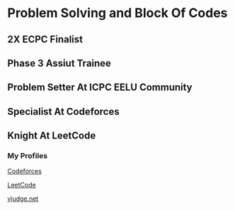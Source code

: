 <h1>Problem Solving and Block Of Codes</h1>
<h2>2X ECPC Finalist</h2>
<h2>Phase 3 Assiut Trainee</h2>
<h2>Problem Setter At ICPC EELU Community</h2>
<h2>Specialist At Codeforces</h2>
<h2>Knight At LeetCode</h2>


<h3>My Profiles</h3>

[Codeforces](https://codeforces.com/profile/Ahmed_Sayed-)

[LeetCode](https://leetcode.com/u/AhmedSayed1/)

[vjudge.net](https://vjudge.net/user/Ahmed_SA)

